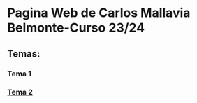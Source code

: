 # Pagina Web de Carlos Mallavia Belmonte-Curso 23/24

## Temas:

### Tema 1

### [Tema 2](tema2/README.md)
